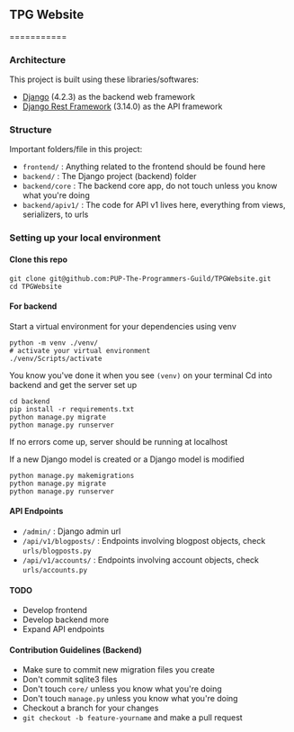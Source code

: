 ## TPG Website
===========

###  Architecture

This project is built using these libraries/softwares:

- [Django](https://www.djangoproject.com/) (4.2.3) as the backend web framework
- [Django Rest Framework](https://www.django-rest-framework.org/) (3.14.0) as the API framework

### Structure

Important folders/file in this project:

- `frontend/` : Anything related to the frontend should be found here
- `backend/` : The Django project (backend) folder
- `backend/core` : The backend core app, do not touch unless you know what you're doing
- `backend/apiv1/` : The code for API v1 lives here, everything from views, serializers, to urls

### Setting up your local environment

#### Clone this repo

```
git clone git@github.com:PUP-The-Programmers-Guild/TPGWebsite.git
cd TPGWebsite
```

#### For backend

Start a virtual environment for your dependencies using venv
```
python -m venv ./venv/
# activate your virtual environment
./venv/Scripts/activate
```

You know you've done it when you see `(venv)` on your terminal
Cd into backend and get the server set up

```
cd backend
pip install -r requirements.txt
python manage.py migrate
python manage.py runserver
```

If no errors come up, server should be running at localhost


If a new Django model is created or a Django model is modified
```
python manage.py makemigrations
python manage.py migrate
python manage.py runserver
```

#### API Endpoints

- `/admin/` : Django admin url
- `/api/v1/blogposts/` : Endpoints involving blogpost objects, check `urls/blogposts.py`
- `/api/v1/accounts/` : Endpoints involving account objects, check `urls/accounts.py`

#### TODO
- Develop frontend
- Develop backend more
- Expand API endpoints

#### Contribution Guidelines (Backend)
- Make sure to commit new migration files you create
- Don't commit sqlite3 files
- Don't touch `core/` unless you know what you're doing
- Don't touch `manage.py` unless you know what you're doing
- Checkout a branch for your changes
- `git checkout -b feature-yourname` and make a pull request
